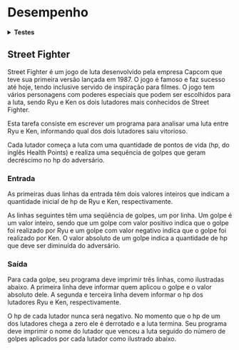# <b>Desempenho</b>

<details><summary><b>Testes</b></summary><p>

01:  saída correta.\
02:  saída correta.\
03:  saída correta.\
04:  saída correta.\
05:  saída correta.\
06:  saída correta.\
07:  saída correta.\
08:  saída correta.\
09:  saída correta.\
10:  saída correta.\

Número de casos-de-teste: 10.\
Casos-de-teste bem sucedidos: 10.\
<b>Acerto: 100%</b>

</p></details>

## <b>Street Fighter</b>
Street Fighter é um jogo de luta desenvolvido pela empresa Capcom que teve sua primeira versão lançada em 1987. O jogo é famoso e faz sucesso até hoje, tendo inclusive servido de inspiração para filmes. O jogo tem vários personagens com poderes especiais que podem ser escolhidos para a luta, sendo Ryu e Ken os dois lutadores mais conhecidos de Street Fighter.

Esta tarefa consiste em escrever um programa para analisar uma luta entre Ryu e Ken, informando qual dos dois lutadores saiu vitorioso.

Cada lutador começa a luta com uma quantidade de pontos de vida (hp, do inglês Health Points) e realiza uma sequência de golpes que geram decréscimo no hp do adversário.

### <b>Entrada</b>

As primeiras duas linhas da entrada têm dois valores inteiros que indicam a quantidade inicial de hp de Ryu e Ken, respectivamente.

As linhas seguintes têm uma seqüência de golpes, um por linha. Um golpe é um valor inteiro, sendo que um golpe com valor positivo indica que o golpe foi realizado por Ryu e um golpe com valor negativo indica que o golpe foi realizado por Ken. O valor absoluto de um golpe indica a quantidade de hp que deve ser diminuída do adversário.

### <b>Saída</b>

Para cada golpe, seu programa deve imprimir três linhas, como ilustradas abaixo. A primeira linha deve informar quem aplicou o golpe e o valor absoluto dele. A segunda e terceira linha devem informar o hp dos lutadores Ryu e Ken, respectivamente.

O hp de cada lutador nunca será negativo. No momento que o hp de um dos lutadores chega a zero ele é derrotado e a luta termina. Seu programa deve imprimir o nome do lutador que venceu a luta seguido do número de golpes aplicados por cada lutador como ilustrado abaixo.
